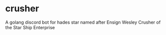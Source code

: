 # crusher
A golang discord bot for hades star named after Ensign Wesley Crusher of the Star Ship Enterprise
